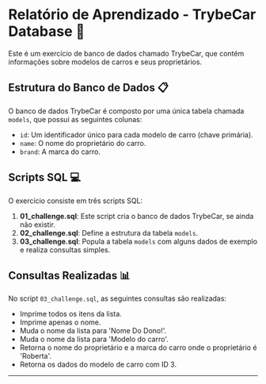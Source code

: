 # Relatório de Aprendizado - TrybeCar Database 🚗

Este é um exercício de banco de dados chamado TrybeCar, que contém informações sobre modelos de carros e seus proprietários.

## Estrutura do Banco de Dados 📋
O banco de dados TrybeCar é composto por uma única tabela chamada `models`, que possui as seguintes colunas:
- `id`: Um identificador único para cada modelo de carro (chave primária).
- `name`: O nome do proprietário do carro.
- `brand`: A marca do carro.
## Scripts SQL 💻
O exercício consiste em três scripts SQL:
1. **01_challenge.sql**: Este script cria o banco de dados TrybeCar, se ainda não existir.
2. **02_challenge.sql**: Define a estrutura da tabela `models`.
3. **03_challenge.sql**: Popula a tabela `models` com alguns dados de exemplo e realiza consultas simples.
## Consultas Realizadas 📊
No script `03_challenge.sql`, as seguintes consultas são realizadas:
- Imprime todos os itens da lista.
- Imprime apenas o nome.
- Muda o nome da lista para 'Nome Do Dono!'.
- Muda o nome da lista para 'Modelo do carro'.
- Retorna o nome do proprietário e a marca do carro onde o proprietário é 'Roberta'.
- Retorna os dados do modelo de carro com ID 3.
---
